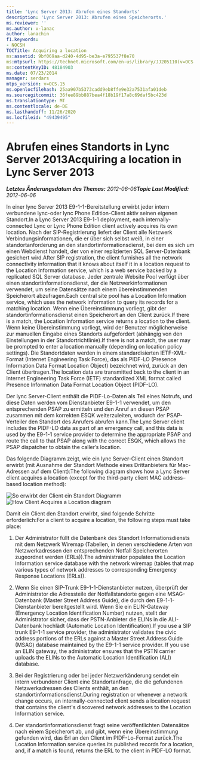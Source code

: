 ```yaml
---
title: 'Lync Server 2013: Abrufen eines Standorts'
description: 'Lync Server 2013: Abrufen eines Speicherorts.'
ms.reviewer: ''
ms.author: v-lanac
author: lanachin
f1.keywords:
- NOCSH
TOCTitle: Acquiring a location
ms:assetid: 9bf069aa-d240-4d95-be3a-e795537f8e70
ms:mtpsurl: https://technet.microsoft.com/en-us/library/JJ205110(v=OCS.15)
ms:contentKeyID: 48184903
ms.date: 07/23/2014
manager: serdars
mtps_version: v=OCS.15
ms.openlocfilehash: 25aa907b5373cadd9eb8ffe9e32a7531afa01deb
ms.sourcegitcommit: 36fee89bb887bea4f18b19f17a8c69daf5bc423d
ms.translationtype: MT
ms.contentlocale: de-DE
ms.lasthandoff: 11/26/2020
ms.locfileid: "49439495"
---
```

# <a name="acquiring-a-location-in-lync-server-2013"></a><span data-ttu-id="f4bd5-103">Abrufen eines Standorts in Lync Server 2013</span><span class="sxs-lookup"><span data-stu-id="f4bd5-103">Acquiring a location in Lync Server 2013</span></span>

<div data-xmlns="http://www.w3.org/1999/xhtml">

<div class="topic" data-xmlns="http://www.w3.org/1999/xhtml" data-msxsl="urn:schemas-microsoft-com:xslt" data-cs="https://msdn.microsoft.com/">

<div data-asp="https://msdn2.microsoft.com/asp">



</div>

<div id="mainSection">

<div id="mainBody"><span data-ttu-id="f4bd5-104">

<span> </span></span><span class="sxs-lookup"><span data-stu-id="f4bd5-104">

<span> </span></span></span>

<span data-ttu-id="f4bd5-105">_**Letztes Änderungsdatum des Themas:** 2012-06-06_</span><span class="sxs-lookup"><span data-stu-id="f4bd5-105">_**Topic Last Modified:** 2012-06-06_</span></span>

<span data-ttu-id="f4bd5-106">In einer lync Server 2013 E9-1-1-Bereitstellung erwirbt jeder intern verbundene lync-oder lync Phone Edition-Client aktiv seinen eigenen Standort.</span><span class="sxs-lookup"><span data-stu-id="f4bd5-106">In a Lync Server 2013 E9-1-1 deployment, each internally-connected Lync or Lync Phone Edition client actively acquires its own location.</span></span> <span data-ttu-id="f4bd5-107">Nach der SIP-Registrierung liefert der Client alle Netzwerk Verbindungsinformationen, die er über sich selbst weiß, in einer standortanforderung an den standortinformationsdienst, bei dem es sich um einen Webdienst handelt, der von einer replizierten SQL Server-Datenbank gesichert wird.</span><span class="sxs-lookup"><span data-stu-id="f4bd5-107">After SIP registration, the client furnishes all the network connectivity information that it knows about itself it in a location request to the Location Information service, which is a web service backed by a replicated SQL Server database.</span></span> <span data-ttu-id="f4bd5-108">Jeder zentrale Website Pool verfügt über einen standortinformationsdienst, der die Netzwerkinformationen verwendet, um seine Datensätze nach einem übereinstimmenden Speicherort abzufragen.</span><span class="sxs-lookup"><span data-stu-id="f4bd5-108">Each central site pool has a Location Information service, which uses the network information to query its records for a matching location.</span></span> <span data-ttu-id="f4bd5-109">Wenn eine Übereinstimmung vorliegt, gibt der standortinformationsdienst einen Speicherort an den Client zurück.</span><span class="sxs-lookup"><span data-stu-id="f4bd5-109">If there is a match, the Location Information service returns a location to the client.</span></span> <span data-ttu-id="f4bd5-110">Wenn keine Übereinstimmung vorliegt, wird der Benutzer möglicherweise zur manuellen Eingabe eines Standorts aufgefordert (abhängig von den Einstellungen in der Standortrichtlinie).</span><span class="sxs-lookup"><span data-stu-id="f4bd5-110">If there is not a match, the user may be prompted to enter a location manually (depending on location policy settings).</span></span> <span data-ttu-id="f4bd5-111">Die Standortdaten werden in einem standardisierten IETF-XML-Format (Internet Engineering Task Force), das als PIDF-LO (Presence Information Data Format Location Object) bezeichnet wird, zurück an den Client übertragen.</span><span class="sxs-lookup"><span data-stu-id="f4bd5-111">The location data are transmitted back to the client in an Internet Engineering Task Force (IETF) standardized XML format called Presence Information Data Format Location Object (PIDF-LO).</span></span>

<span data-ttu-id="f4bd5-112">Der lync Server-Client enthält die PIDF-Lo-Daten als Teil eines Notrufs, und diese Daten werden vom Dienstanbieter E9-1-1 verwendet, um den entsprechenden PSAP zu ermitteln und den Anruf an diesen PSAP zusammen mit dem korrekten ESQK weiterzuleiten, wodurch der PSAP-Verteiler den Standort des Anrufers abrufen kann.</span><span class="sxs-lookup"><span data-stu-id="f4bd5-112">The Lync Server client includes the PIDF-LO data as part of an emergency call, and this data is used by the E9-1-1 service provider to determine the appropriate PSAP and route the call to that PSAP along with the correct ESQK, which allows the PSAP dispatcher to obtain the caller’s location.</span></span>

<span data-ttu-id="f4bd5-113">Das folgende Diagramm zeigt, wie ein lync Server-Client einen Standort erwirbt (mit Ausnahme der Standort Methode eines Drittanbieters für Mac-Adressen auf dem Client):</span><span class="sxs-lookup"><span data-stu-id="f4bd5-113">The following diagram shows how a Lync Server client acquires a location (except for the third-party client MAC address–based location method):</span></span>

<span data-ttu-id="f4bd5-114">![So erwirbt der Client ein Standort Diagramm](images/JJ205110.4438f5fc-f1b2-444b-8565-09035363ed43(OCS.15).jpg "So erwirbt der Client ein Standort Diagramm")</span><span class="sxs-lookup"><span data-stu-id="f4bd5-114">![How Client Acquires a Location diagram](images/JJ205110.4438f5fc-f1b2-444b-8565-09035363ed43(OCS.15).jpg "How Client Acquires a Location diagram")</span></span>

<span data-ttu-id="f4bd5-115">Damit ein Client den Standort erwirbt, sind folgende Schritte erforderlich:</span><span class="sxs-lookup"><span data-stu-id="f4bd5-115">For a client to acquire a location, the following steps must take place:</span></span>

1.  <span data-ttu-id="f4bd5-116">Der Administrator füllt die Datenbank des Standort Informationsdiensts mit dem Netzwerk Wiremap (Tabellen, in denen verschiedene Arten von Netzwerkadressen den entsprechenden Notfall Speicherorten zugeordnet werden (ERLs)).</span><span class="sxs-lookup"><span data-stu-id="f4bd5-116">The administrator populates the Location Information service database with the network wiremap (tables that map various types of network addresses to corresponding Emergency Response Locations (ERLs)).</span></span>

2.  <span data-ttu-id="f4bd5-p102">Wenn Sie einen SIP-Trunk E9-1-1-Dienstanbieter nutzen, überprüft der Administrator die Adressteile der Notfallstandorte gegen eine MSAG-Datenbank (Master Street Address Guide), die durch den E9-1-1-Dienstanbieter bereitgestellt wird. Wenn Sie ein ELIN-Gateway (Emergency Location Identification Number) nutzen, stellt der Administrator sicher, dass der PSTN-Anbieter die ELINs in die ALI-Datenbank hochlädt (Automatic Location Identification).</span><span class="sxs-lookup"><span data-stu-id="f4bd5-p102">If you use a SIP trunk E9-1-1 service provider, the administrator validates the civic address portions of the ERLs against a Master Street Address Guide (MSAG) database maintained by the E9-1-1 service provider. If you use an ELIN gateway, the administrator ensures that the PSTN carrier uploads the ELINs to the Automatic Location Identification (ALI) database.</span></span>

3.  <span data-ttu-id="f4bd5-119">Bei der Registrierung oder bei jeder Netzwerkänderung sendet ein intern verbundener Client eine Standortanfrage, die die gefundenen Netzwerkadressen des Clients enthält, an den standortinformationsdienst.</span><span class="sxs-lookup"><span data-stu-id="f4bd5-119">During registration or whenever a network change occurs, an internally-connected client sends a location request that contains the client's discovered network addresses to the Location Information service.</span></span>

4.  <span data-ttu-id="f4bd5-120">Der standortinformationsdienst fragt seine veröffentlichten Datensätze nach einem Speicherort ab, und gibt, wenn eine Übereinstimmung gefunden wird, das Erl an den Client im PIDF-Lo-Format zurück.</span><span class="sxs-lookup"><span data-stu-id="f4bd5-120">The Location Information service queries its published records for a location, and, if a match is found, returns the ERL to the client in PIDF-LO format.</span></span>

<span data-ttu-id="f4bd5-121"></div>

<span> </span>

</div>

</div>

</span><span class="sxs-lookup"><span data-stu-id="f4bd5-121"></div>

<span> </span>

</div>

</div>

</span></span></div>

